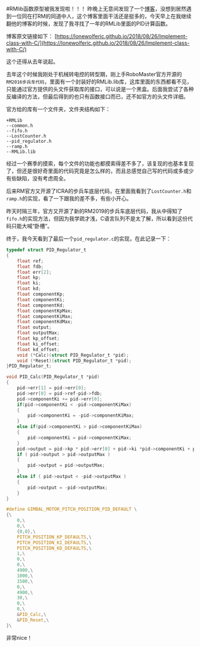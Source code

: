 #RMlib函数原型被我发现啦！！！
昨晚上无意间发现了一个[博客](https://lonewolferic.github.io/)，没想到居然遇到一位同在打RM的同道中人，这个博客里面干活还是挺多的，今天早上在我继续翻他的博客的时候，发现了我寻找了一年的RMLib里面的PID计算函数。

博客原文链接如下：
[https://lonewolferic.github.io/2018/08/26/Implement-class-with-C/](https://lonewolferic.github.io/2018/08/26/Implement-class-with-C/)

这个还得从去年说起。

去年这个时候我刚处于机械转电控的转型期，刚上手RoboMaster官方开源的`RM2016步兵车代码`，里面有一个封装好的RMLib.lib库，这库里面的东西都看不见，只能通过官方提供的头文件获取库的接口，可以说是一个黑盒。后面我尝试了各种反编译的方法，但最后得到的也只有函数接口而已，还不如官方的头文件详细。

官方给的库有一个文件夹，文件夹结构如下：
```
+RMLib
--common.h
--fifo.h
--LostCounter.h
--pid_regulator.h
--ramp.h
--RMLib.lib
```
经过一个赛季的摸索，每个文件的功能也都摸索得差不多了，该复现的也基本复现了，但还是很好奇里面的代码究竟是怎么样的，而且总感觉自己写的代码或多或少有些缺陷，没有考虑周全。

后来RM官方又开源了ICRA的步兵车底层代码，在里面我看到了`LostCounter.h`和`ramp.h`的实现，看了一下跟我的差不多，有些小开心。

昨天时隔三年，官方又开源了新的RM2019的步兵车底层代码，我从中得知了`fifo.h`的实现方法，但因为我学疏才浅，C语言队列不是太了解，所以看到这份代码只能大喊“卧槽”。

终于，我今天看到了最后一个`pid_regulator.c`的实现，在此记录一下：
```c
typedef struct PID_Regulator_t
{
	float ref;
	float fdb;
	float err[2];
	float kp;
	float ki;
	float kd;
	float componentKp;
	float componentKi;
	float componentKd;
	float componentKpMax;
	float componentKiMax;
	float componentKdMax;
	float output;
	float outputMax;
	float kp_offset;
	float ki_offset;
	float kd_offset;
	void (*Calc)(struct PID_Regulator_t *pid);
	void (*Reset)(struct PID_Regulator_t *pid);
}PID_Regulator_t;
```
```c
void PID_Calc(PID_Regulator_t *pid)
{
    pid->err[1] = pid->err[0];
    pid->err[0] = pid->ref-pid->fdb;
    pid->componentKi += pid->err[0];
    if(pid->componentKi < -pid->componentKiMax)
    {
        pid->componentKi = -pid->componentKiMax;
    }
	else if(pid->componentKi > pid->componentKiMax)
    {
        pid->componentKi = pid->componentKiMax;
    }
	pid->output = pid->kp * pid->err[0] + pid->ki *pid->componentKi + pid->kp*(pid->err[0]-pid->err[1]);
	if ( pid->output > pid->outputMax )
    {
		pid->output = pid->outputMax;
	}
	else if ( pid->output < -pid->outputMax )
    {
		pid->output = -pid->outputMax;
	}
}
```
```c
#define GIMBAL_MOTOR_PITCH_POSITION_PID_DEFAULT \
{\
	0,\
	0,\
	{0,0},\
	PITCH_POSITION_KP_DEFAULTS,\
	PITCH_POSITION_KI_DEFAULTS,\
	PITCH_POSITION_KD_DEFAULTS,\
	1,\
	0,\
	0,\
	4900,\
	1000,\
	1500,\
	0,\
	4900,\
	30,\
	0,\
	0,\
	&PID_Calc,\
	&PID_Reset,\
}\
```
非常nice！